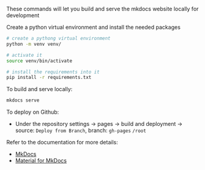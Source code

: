 These commands will let you build and serve the mkdocs website locally for development

Create a python virtual environment and install the needed packages
```bash
# create a pythong virtual environment
python -m venv venv/

# activate it
source venv/bin/activate

# install the requirements into it
pip install -r requirements.txt
```

To build and serve locally:
```bash
mkdocs serve
```

To deploy on Github:

- Under the repository settings -> pages -> build and deployment -> source: `Deploy from Branch`, branch: `gh-pages` `/root` 


Refer to the documentation for more details:

- [MkDocs](https://www.mkdocs.org)
- [Material for MkDocs](https://squidfunk.github.io/mkdocs-material/)